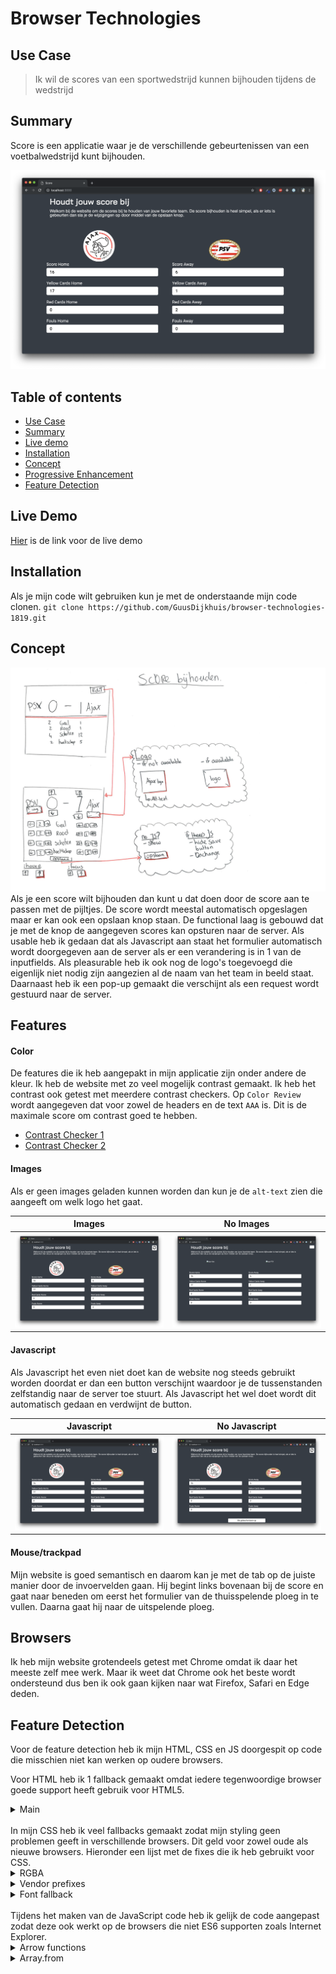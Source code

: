 # Browser Technologies
## Use Case
>Ik wil de scores van een sportwedstrijd kunnen bijhouden tijdens de wedstrijd

## Summary
Score is een applicatie waar je de verschillende gebeurtenissen van een voetbalwedstrijd kunt bijhouden.

![Score](/readme/img/screenshot.png)

## Table of contents
- [Use Case](#Use-Case)
- [Summary](#Install)
- [Live demo](#Live-Demo)
- [Installation](#Installation)
- [Concept](#Concept)
- [Progressive Enhancement](#Feature-Detection)
- [Feature Detection](#Feature-Detection)

## Live Demo
[Hier](https://guusdijkhuis.github.io/browser-technologies-1819/) is de link voor de live demo

## Installation
Als je mijn code wilt gebruiken kun je met de onderstaande mijn code clonen.
`git clone https://github.com/GuusDijkhuis/browser-technologies-1819.git`

## Concept
![Wireflow](/readme/img/wireflow.png)
Als je een score wilt bijhouden dan kunt u dat doen door de score aan te passen met de pijltjes. De score wordt meestal automatisch opgeslagen maar er kan ook een opslaan knop staan. De functional laag is gebouwd dat je met de knop de aangegeven scores kan opsturen naar de server. Als usable heb ik gedaan dat als Javascript aan staat het formulier automatisch wordt doorgegeven aan de server als er een verandering is in 1 van de inputfields. Als pleasurable heb ik ook nog de logo's toegevoegd die eigenlijk niet nodig zijn aangezien al de naam van het team in beeld staat. Daarnaast heb ik een pop-up gemaakt die verschijnt als een request wordt gestuurd naar de server.

## Features

#### Color
De features die ik heb aangepakt in mijn applicatie zijn onder andere de kleur. Ik heb de website met zo veel mogelijk contrast gemaakt. Ik heb het contrast ook getest met meerdere contrast checkers. Op `Color Review` wordt aangegeven dat voor zowel de headers en de text `AAA` is. Dit is de maximale score om contrast goed te hebben.
- [Contrast Checker 1](https://webaim.org/resources/contrastchecker/?fcolor=FFFFFF&bcolor=353C45)
- [Contrast Checker 2](https://color.review/check/FFFFFF-353C45)

#### Images
Als er geen images geladen kunnen worden dan kun je de `alt-text` zien die aangeeft om welk logo het gaat.

Images             |  No Images
:-------------------------:|:-------------------------:
![](/readme/img/IMG.png)  |  ![](/readme/img/no-IMG.png)

#### Javascript
Als Javascript het even niet doet kan de website nog steeds gebruikt worden doordat er dan een button verschijnt waardoor je de tussenstanden zelfstandig naar de server toe stuurt. Als Javascript het wel doet wordt dit automatisch gedaan en verdwijnt de button.

Javascript             |  No Javascript
:-------------------------:|:-------------------------:
![](/readme/img/JS.png)  |  ![](/readme/img/no-JS.png)

#### Mouse/trackpad
Mijn website is goed semantisch en daarom kan je met de tab op de juiste manier door de invoervelden gaan. Hij begint links bovenaan bij de score en gaat naar beneden om eerst het formulier van de thuisspelende ploeg in te vullen. Daarna gaat hij naar de uitspelende ploeg.

## Browsers
Ik heb mijn website grotendeels getest met Chrome omdat ik daar het meeste zelf mee werk. Maar ik weet dat Chrome ook het beste wordt ondersteund dus ben ik ook gaan kijken naar wat Firefox, Safari en Edge deden.

## Feature Detection
Voor de feature detection heb ik mijn HTML, CSS en JS doorgespit op code die misschien niet kan werken op oudere browsers.

Voor HTML heb ik 1 fallback gemaakt omdat iedere tegenwoordige browser goede support heeft gebruik voor HTML5.
<br/>
<details>
  <summary>Main</summary>
  De main tag wordt niet goed gesupport door IE dus heb ik naar oplossingen gezocht en heb ik de `main` de onderstaande properties gegeven [1].
  <details>
    <summary>Code</summary>

    ```
    main {
        display: block
    }
    ```

  </details>
  <details>
    <summary>Bron</summary>
    [1](https://weblog.west-wind.com/posts/2015/jan/12/main-html5-tag-not-working-in-internet-explorer-91011)
  </details>
</details>

<br/>
In mijn CSS heb ik veel fallbacks gemaakt zodat mijn styling geen problemen geeft in verschillende browsers. Dit geld voor zowel oude als nieuwe browsers. Hieronder een lijst met de fixes die ik heb gebruikt voor CSS.
<br/>

<details>
  <summary>RGBA</summary>
  Ik kwam erachter dat ik veel RGBA gebruik om bepaalde kleuren weer te geven. Dit werkt echter niet goed op Inter Explorer 8 en ouder. In IE 5.5 en ouder wordt zelfs dan helemaal geen kleur getoond dus heb ik onderstaande fallback gemaakt om dit probleem op te vangen.
  <details>
    <summary>Code</summary>

    ```
    color: #eeeeee;
    color: rgba(238,238,238,1);
    ```

  </details>
</details>
<details>
  <summary>Vendor prefixes</summary>
  Prefixes zijn ervoor om elke browser ondersteuning te bieden voor bepaalde css functies die nog niet volledig worden ondersteund doordat deze nog in een testfase zitten. Ik heb bijvoorbeeld bij de transition een vendor prefix toegevoegd.
  <details>
    <summary>Code</summary>

    ```
    -webkit-transition: all .15s ease;
    -o-transition: all .15s ease;
    transition: all .15s ease;
    ```

  </details>
</details>
<details>
  <summary>Font fallback</summary>
  Fonts zijn hartstikke leuk om te gebruiken maar wat nou als deze niet geladen kan worden? Dan heb je een probleem dus daar moet je een fallback voor maken. Ik heb ervoor gekozen dat als de font niet geladen kan worden dat er altijd teruggevallen kan worden op de `sans-serif` stijl omdat de default style ook een `sans-serif` lettertype is.
  <details>
    <summary>Code</summary>

  ```
  font-family: "Roboto", sans-serif;
  ```

  </details>
</details>

<br/>
Tijdens het maken van de JavaScript code heb ik gelijk de code aangepast zodat deze ook werkt op de browsers die niet ES6 supporten zoals Internet Explorer.
<br/>

<details>
  <summary>Arrow functions</summary>
  Ik ben zelf gewent om mijn code te schrijven middels arrow functions. Maar dit wordt niet ondersteund in oudere browsers dus heb ik de code aangepast zodat de functions op de oudere manier geschreven zijn.
  <details>
    <summary>Code</summary>

    ```js
    inputArr.forEach(function(res) {
      res.addEventListener('change', pushData)
    })
    ```

  </details>
</details>
<details>
  <summary>Array.from</summary>
  Doordat ik met een `querySelectorAll` alle inputfields ophaal krijg ik een `nodeList` terug. Om hier door heen te loopen wilde ik een `forEach` gebruiken maar dit kan niet omdat het geen `array` is. Daarom moet ik van de `nodeList` omzetten. Dit had ik eerst gedaan met een `Array.from()` maar dit werkt dus niet met ES5 dus heb ik dit omgebouwd door onderstaande code.
  <details>
    <summary>Code</summary>

    ```js
    const inputArr = Array.prototype.slice.call(allInputs)
    ```

  </details>
</details>
